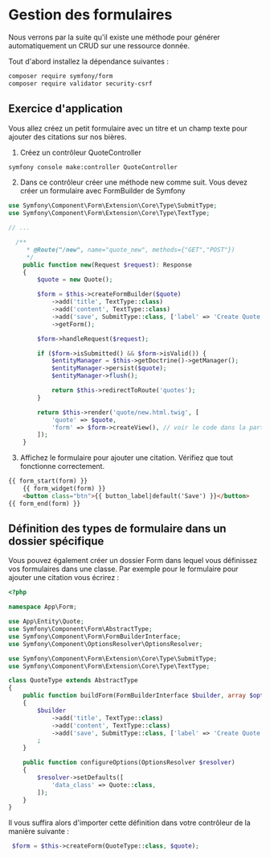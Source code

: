# Gestion des formulaires

Nous verrons par la suite qu'il existe une méthode pour générer automatiquement un CRUD sur une ressource donnée.

Tout d'abord installez la dépendance suivantes :

```bash
composer require symfony/form
composer require validator security-csrf
```

## Exercice d'application

Vous allez créez un petit formulaire avec un titre et un champ texte pour ajouter des citations sur nos bières.

1. Créez un contrôleur QuoteController 
```bash
symfony console make:controller QuoteController
```

2. Dans ce contrôleur créer une méthode new comme suit. Vous devez créer un formulaire avec FormBuilder de Symfony

```php
use Symfony\Component\Form\Extension\Core\Type\SubmitType;
use Symfony\Component\Form\Extension\Core\Type\TextType;

// ...

  /**
     * @Route("/new", name="quote_new", methods={"GET","POST"})
     */
    public function new(Request $request): Response
    {
        $quote = new Quote();

        $form = $this->createFormBuilder($quote)
            ->add('title', TextType::class)
            ->add('content', TextType::class)
            ->add('save', SubmitType::class, ['label' => 'Create Quote'])
            ->getForm();

        $form->handleRequest($request);

        if ($form->isSubmitted() && $form->isValid()) {
            $entityManager = $this->getDoctrine()->getManager();
            $entityManager->persist($quote);
            $entityManager->flush();

            return $this->redirectToRoute('quotes');
        }

        return $this->render('quote/new.html.twig', [
            'quote' => $quote,
            'form' => $form->createView(), // voir le code dans la partie 3 ajout du formulaire Formbuilder
        ]);
    }
```

3. Affichez le formulaire pour ajouter une citation. Vérifiez que tout fonctionne correctement.

```html
{{ form_start(form) }}
    {{ form_widget(form) }}
    <button class="btn">{{ button_label|default('Save') }}</button>
{{ form_end(form) }}
```


## Définition des types de formulaire dans un dossier spécifique

Vous pouvez également créer un dossier Form dans lequel vous définissez vos formulaires dans une classe. Par exemple pour le formulaire pour ajouter une citation vous écrirez :

```php
<?php

namespace App\Form;

use App\Entity\Quote;
use Symfony\Component\Form\AbstractType;
use Symfony\Component\Form\FormBuilderInterface;
use Symfony\Component\OptionsResolver\OptionsResolver;

use Symfony\Component\Form\Extension\Core\Type\SubmitType;
use Symfony\Component\Form\Extension\Core\Type\TextType;

class QuoteType extends AbstractType
{
    public function buildForm(FormBuilderInterface $builder, array $options)
    {
        $builder
            ->add('title', TextType::class)
            ->add('content', TextType::class)
            ->add('save', SubmitType::class, ['label' => 'Create Quote'])
        ;
    }

    public function configureOptions(OptionsResolver $resolver)
    {
        $resolver->setDefaults([
            'data_class' => Quote::class,
        ]);
    }
}

```

Il vous suffira alors d'importer cette définition dans votre contrôleur de la manière suivante :

```php
 $form = $this->createForm(QuoteType::class, $quote);
 ```
